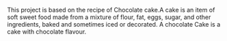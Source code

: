 This project is based on the recipe of Chocolate cake.A cake is an item of soft sweet food made from a mixture of flour, fat, eggs, sugar, and other ingredients, baked and sometimes iced or decorated. A chocolate Cake is a cake with chocolate flavour.